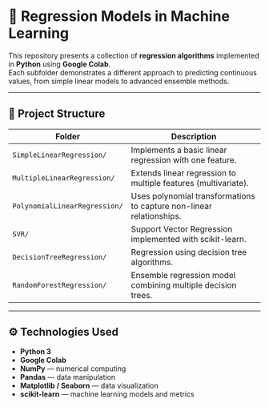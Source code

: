 # 🧮 Regression Models in Machine Learning

This repository presents a collection of **regression algorithms** implemented in **Python** using **Google Colab**.  
Each subfolder demonstrates a different approach to predicting continuous values, from simple linear models to advanced ensemble methods.

---

## 📂 Project Structure

| Folder | Description |
|--------|--------------|
| `SimpleLinearRegression/` | Implements a basic linear regression with one feature. |
| `MultipleLinearRegression/` | Extends linear regression to multiple features (multivariate). |
| `PolynomialLinearRegression/` | Uses polynomial transformations to capture non-linear relationships. |
| `SVR/` | Support Vector Regression implemented with scikit-learn. |
| `DecisionTreeRegression/` | Regression using decision tree algorithms. |
| `RandomForestRegression/` | Ensemble regression model combining multiple decision trees. |

---

## ⚙️ Technologies Used

- **Python 3**
- **Google Colab**
- **NumPy** — numerical computing  
- **Pandas** — data manipulation  
- **Matplotlib / Seaborn** — data visualization  
- **scikit-learn** — machine learning models and metrics  


